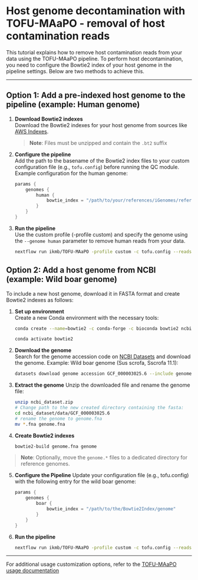 # Host genome decontamination with TOFU-MAaPO - removal of host contamination reads

This tutorial explains how to remove host contamination reads from your data using the TOFU-MAaPO pipeline. To perform host decontamination, you need to configure the Bowtie2 index of your host genome in the pipeline settings. Below are two methods to achieve this.

---

## Option 1: Add a pre-indexed host genome to the pipeline (example: Human genome)

1. **Download Bowtie2 indexes**  
   	Download the Bowtie2 indexes for your host genome from sources like [AWS Indexes](https://benlangmead.github.io/aws-indexes/bowtie).
	>**Note**: Files must be unzipped and contain the `.bt2` suffix

2. **Configure the pipeline**  
   	Add the path to the basename of the Bowtie2 index files to your custom configuration file (e.g., `tofu.config`) before running the QC module.   
	Example configuration for the human genome:

	```groovy
	params {
		genomes {
			human {
				bowtie_index = "/path/to/your/references/iGenomes/references/Homo_sapiens/NCBI/GRCh38Decoy/Sequence/Bowtie2Index/genome"
			}
		}
	}
	```
3. **Run the pipeline**  
Use the custom profile (-profile custom) and specify the genome using the `--genome human` parameter to remove human reads from your data.
	```bash
	nextflow run ikmb/TOFU-MAaPO -profile custom -c tofu.config --reads '*_R{1,2}.fastq.gz' --genome human
	```

## Option 2: Add a host genome from NCBI (example: Wild boar genome)
To include a new host genome, download it in FASTA format and create Bowtie2 indexes as follows:
1. **Set up environment**  
	Create a new Conda environment with the necessary tools:

	```bash
	conda create --name=bowtie2 -c conda-forge -c bioconda bowtie2 ncbi-genome-download unzip

	conda activate bowtie2
	```

2. **Download the genome**  
	Search for the genome accession code on [NCBI Datasets](https://www.ncbi.nlm.nih.gov/datasets/) and download the genome. Example: Wild boar genome (Sus scrofa, Sscrofa 11.1):
	```bash
	datasets download genome accession GCF_000003025.6 --include genome
	```
3. **Extract the genome**
	Unzip the downloaded file and rename the genome file:
	```bash
	unzip ncbi_dataset.zip
	# Change path to the new created directory containing the fasta:
	cd ncbi_dataset/data/GCF_000003025.6
	# rename the genome to genome.fna
	mv *.fna genome.fna
	```	
4. **Create Bowtie2 indexes**
   	```bash
	bowtie2-build genome.fna genome
	```	
> **Note**: Optionally, move the `genome.*` files to a dedicated directory for reference genomes.

5. **Configure the Pipeline**
	Update your configuration file (e.g., tofu.config) with the following entry for the wild boar genome:
	```groovy
	params {
		genomes {
			boar {
				bowtie_index = "/path/to/the/Bowtie2Index/genome"
			}
		}
	}
	```

6. **Run the pipeline**
	```bash
	nextflow run ikmb/TOFU-MAaPO -profile custom -c tofu.config --reads '*_R{1,2}.fastq.gz' --genome boar
	```

---

For additional usage customization options, refer to the [TOFU-MAaPO usage documentation](usage.md)